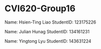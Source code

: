 # CVI620-Group16

Name: Hsien-Ting Liao
StudentID: 123175226

Name: Julian Hunag
StudentID: 134161231

Name: Yingtong Lyu
StudentID: 143631224
